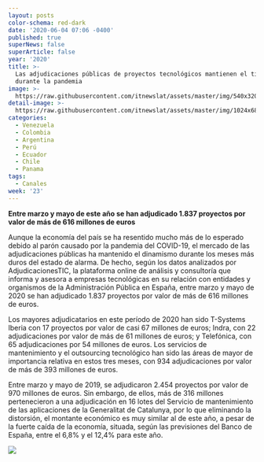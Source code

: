 ```yaml
---
layout: posts
color-schema: red-dark
date: '2020-06-04 07:06 -0400'
published: true
superNews: false
superArticle: false
year: '2020'
title: >-
  Las adjudicaciones públicas de proyectos tecnológicos mantienen el tipo
  durante la pandemia
image: >-
  https://raw.githubusercontent.com/itnewslat/assets/master/img/540x320/Alto-p.jpg
detail-image: >-
  https://raw.githubusercontent.com/itnewslat/assets/master/img/1024x680/Alto-g.jpg
categories:
  - Venezuela
  - Colombia
  - Argentina
  - Perú
  - Ecuador
  - Chile
  - Panama
tags:
  - Canales
week: '23'
---
```

**Entre marzo y mayo de este año se han adjudicado 1.837 proyectos por valor de más de 616 millones de euros**

Aunque la economía del país se ha resentido mucho más de lo esperado debido al parón causado por la pandemia del COVID-19, el mercado de las adjudicaciones públicas ha mantenido el dinamismo durante los meses más duros del estado de alarma. De hecho, según los datos analizados por AdjudicacionesTIC, la plataforma online de análisis y consultoría que informa y asesora a empresas tecnológicas en su relación con entidades y organismos de la Administración Pública en España, entre marzo y mayo de 2020 se han adjudicado 1.837 proyectos por valor de más de 616 millones de euros.

Los mayores adjudicatarios en este período de 2020 han sido T-Systems Iberia con 17 proyectos por valor de casi 67 millones de euros; Indra, con 22 adjudicaciones por valor de más de 61 millones de euros; y Telefónica, con 65 adjudicaciones por 54 millones de euros. Los servicios de mantenimiento y el outsourcing tecnológico han sido las áreas de mayor de importancia relativa en estos tres meses, con 934 adjudicaciones por valor de más de 393 millones de euros. 

Entre marzo y mayo de 2019, se adjudicaron 2.454 proyectos por valor de 970 millones de euros. Sin embargo, de ellos, más de 316 millones pertenecieron a una adjudicación en 16 lotes del Servicio de mantenimiento de las aplicaciones de la Generalitat de Catalunya, por lo que eliminando la distorsión, el montante económico es muy similar al de este año, a pesar de la fuerte caída de la economía, situada, según las previsiones del Banco de España, entre el 6,8% y el 12,4% para este año.

<img src="https://tracker.metricool.com/c3po.jpg?hash=56f88a41e39ab42c063cc51676587a04"/>